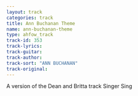 ```yaml
---
layout: track
categories: track
title: Ann Buchanan Theme
name: ann-buchanan-theme
type: ahfow_track
track-id: 353
track-lyrics: 
track-guitar: 
track-author: 
track-sort: "ANN BUCHANAN"
track-original: 
---
```

A version of the Dean and Britta track Singer Sing